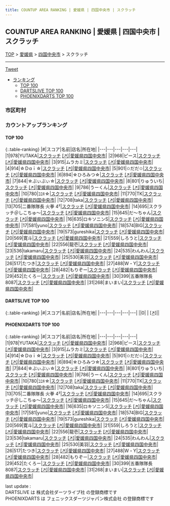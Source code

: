 ```yaml
---
title: COUNTUP AREA RANKING | 愛媛県 | 四国中央市 | スクラッチ
---
```

## COUNTUP AREA RANKING | 愛媛県 | 四国中央市 | スクラッチ

[TOP](/darts/rank/) > [愛媛県](/darts/rank/愛媛県/) > [四国中央市](/darts/rank/愛媛県/四国中央市/) > スクラッチ

___

<a href="https://twitter.com/share?ref_src=twsrc%5Etfw" data-text="COUNTUP AREA RANKING | 愛媛県四国中央市スクラッチ" class="twitter-share-button" data-hashtags="DARTSLIVE,PHOENIXDARTS,darts,ダーツ" data-show-count="false">Tweet</a>

* [ランキング](#カウントアップランキング)
    * [TOP 100](#top-100)
    * [DARTSLIVE TOP 100](#dartslive-top-100)
    * [PHOENIXDARTS TOP 100](#phoenixdarts-top-100)

### 市区町村

<ul>

</ul>

### カウントアップランキング

#### TOP 100



{:.table-ranking}
|#|スコア|名前|店名|所在地|
|---|---|---|---|---|
|1|978|<span class="rank-name-pd">YUTAKA</span>|<a href="/darts/rank/shops/73147.html">スクラッチ</a> <a href="https://vs.phoenixdarts.com/jp/shop/shopDetailInfo/s_73147?s_seq=73147">[↗]</a>|<a href="/darts/rank/愛媛県/四国中央市">愛媛県四国中央市</a>|
|2|968|<span class="rank-name-pd">ピース</span>|<a href="/darts/rank/shops/73147.html">スクラッチ</a> <a href="https://vs.phoenixdarts.com/jp/shop/shopDetailInfo/s_73147?s_seq=73147">[↗]</a>|<a href="/darts/rank/愛媛県/四国中央市">愛媛県四国中央市</a>|
|3|915|<span class="rank-name-pd">ムラカミ</span>|<a href="/darts/rank/shops/73147.html">スクラッチ</a> <a href="https://vs.phoenixdarts.com/jp/shop/shopDetailInfo/s_73147?s_seq=73147">[↗]</a>|<a href="/darts/rank/愛媛県/四国中央市">愛媛県四国中央市</a>|
|4|914|<span class="rank-name-pd">☆Ｄαｉ☆</span>|<a href="/darts/rank/shops/73147.html">スクラッチ</a> <a href="https://vs.phoenixdarts.com/jp/shop/shopDetailInfo/s_73147?s_seq=73147">[↗]</a>|<a href="/darts/rank/愛媛県/四国中央市">愛媛県四国中央市</a>|
|5|901|<span class="rank-name-pd">✩だだ✩</span>|<a href="/darts/rank/shops/73147.html">スクラッチ</a> <a href="https://vs.phoenixdarts.com/jp/shop/shopDetailInfo/s_73147?s_seq=73147">[↗]</a>|<a href="/darts/rank/愛媛県/四国中央市">愛媛県四国中央市</a>|
|6|894|<span class="rank-name-pd">☆ひろみつ☆</span>|<a href="/darts/rank/shops/73147.html">スクラッチ</a> <a href="https://vs.phoenixdarts.com/jp/shop/shopDetailInfo/s_73147?s_seq=73147">[↗]</a>|<a href="/darts/rank/愛媛県/四国中央市">愛媛県四国中央市</a>|
|7|844|<span class="rank-name-pd">☆ぶぃぶぃ☆</span>|<a href="/darts/rank/shops/73147.html">スクラッチ</a> <a href="https://vs.phoenixdarts.com/jp/shop/shopDetailInfo/s_73147?s_seq=73147">[↗]</a>|<a href="/darts/rank/愛媛県/四国中央市">愛媛県四国中央市</a>|
|8|801|<span class="rank-name-pd">りゅういち</span>|<a href="/darts/rank/shops/73147.html">スクラッチ</a> <a href="https://vs.phoenixdarts.com/jp/shop/shopDetailInfo/s_73147?s_seq=73147">[↗]</a>|<a href="/darts/rank/愛媛県/四国中央市">愛媛県四国中央市</a>|
|9|786|<span class="rank-name-pd">うーくん</span>|<a href="/darts/rank/shops/73147.html">スクラッチ</a> <a href="https://vs.phoenixdarts.com/jp/shop/shopDetailInfo/s_73147?s_seq=73147">[↗]</a>|<a href="/darts/rank/愛媛県/四国中央市">愛媛県四国中央市</a>|
|10|780|<span class="rank-name-pd">ｺﾕｷ☆</span>|<a href="/darts/rank/shops/73147.html">スクラッチ</a> <a href="https://vs.phoenixdarts.com/jp/shop/shopDetailInfo/s_73147?s_seq=73147">[↗]</a>|<a href="/darts/rank/愛媛県/四国中央市">愛媛県四国中央市</a>|
|11|770|<span class="rank-name-pd">TK</span>|<a href="/darts/rank/shops/73147.html">スクラッチ</a> <a href="https://vs.phoenixdarts.com/jp/shop/shopDetailInfo/s_73147?s_seq=73147">[↗]</a>|<a href="/darts/rank/愛媛県/四国中央市">愛媛県四国中央市</a>|
|12|708|<span class="rank-name-pd">taka</span>|<a href="/darts/rank/shops/73147.html">スクラッチ</a> <a href="https://vs.phoenixdarts.com/jp/shop/shopDetailInfo/s_73147?s_seq=73147">[↗]</a>|<a href="/darts/rank/愛媛県/四国中央市">愛媛県四国中央市</a>|
|13|705|<span class="rank-name-pd">二番隊隊長 火拳 4²</span>|<a href="/darts/rank/shops/73147.html">スクラッチ</a> <a href="https://vs.phoenixdarts.com/jp/shop/shopDetailInfo/s_73147?s_seq=73147">[↗]</a>|<a href="/darts/rank/愛媛県/四国中央市">愛媛県四国中央市</a>|
|14|695|<span class="rank-name-pd">スクラッチ＠しこちゅ～</span>|<a href="/darts/rank/shops/73147.html">スクラッチ</a> <a href="https://vs.phoenixdarts.com/jp/shop/shopDetailInfo/s_73147?s_seq=73147">[↗]</a>|<a href="/darts/rank/愛媛県/四国中央市">愛媛県四国中央市</a>|
|15|645|<span class="rank-name-pd">だ～ちゃん</span>|<a href="/darts/rank/shops/73147.html">スクラッチ</a> <a href="https://vs.phoenixdarts.com/jp/shop/shopDetailInfo/s_73147?s_seq=73147">[↗]</a>|<a href="/darts/rank/愛媛県/四国中央市">愛媛県四国中央市</a>|
|16|635|<span class="rank-name-pd">ロキソニンS</span>|<a href="/darts/rank/shops/73147.html">スクラッチ</a> <a href="https://vs.phoenixdarts.com/jp/shop/shopDetailInfo/s_73147?s_seq=73147">[↗]</a>|<a href="/darts/rank/愛媛県/四国中央市">愛媛県四国中央市</a>|
|17|581|<span class="rank-name-pd">yuno</span>|<a href="/darts/rank/shops/73147.html">スクラッチ</a> <a href="https://vs.phoenixdarts.com/jp/shop/shopDetailInfo/s_73147?s_seq=73147">[↗]</a>|<a href="/darts/rank/愛媛県/四国中央市">愛媛県四国中央市</a>|
|18|574|<span class="rank-name-pd">BIG</span>|<a href="/darts/rank/shops/73147.html">スクラッチ</a> <a href="https://vs.phoenixdarts.com/jp/shop/shopDetailInfo/s_73147?s_seq=73147">[↗]</a>|<a href="/darts/rank/愛媛県/四国中央市">愛媛県四国中央市</a>|
|19|573|<span class="rank-name-pd">gureshika</span>|<a href="/darts/rank/shops/73147.html">スクラッチ</a> <a href="https://vs.phoenixdarts.com/jp/shop/shopDetailInfo/s_73147?s_seq=73147">[↗]</a>|<a href="/darts/rank/愛媛県/四国中央市">愛媛県四国中央市</a>|
|20|569|<span class="rank-name-pd">寛斗</span>|<a href="/darts/rank/shops/73147.html">スクラッチ</a> <a href="https://vs.phoenixdarts.com/jp/shop/shopDetailInfo/s_73147?s_seq=73147">[↗]</a>|<a href="/darts/rank/愛媛県/四国中央市">愛媛県四国中央市</a>|
|21|559|<span class="rank-name-pd">しろうと</span>|<a href="/darts/rank/shops/73147.html">スクラッチ</a> <a href="https://vs.phoenixdarts.com/jp/shop/shopDetailInfo/s_73147?s_seq=73147">[↗]</a>|<a href="/darts/rank/愛媛県/四国中央市">愛媛県四国中央市</a>|
|22|556|<span class="rank-name-pd">龍壱</span>|<a href="/darts/rank/shops/73147.html">スクラッチ</a> <a href="https://vs.phoenixdarts.com/jp/shop/shopDetailInfo/s_73147?s_seq=73147">[↗]</a>|<a href="/darts/rank/愛媛県/四国中央市">愛媛県四国中央市</a>|
|23|536|<span class="rank-name-pd">takamaru</span>|<a href="/darts/rank/shops/73147.html">スクラッチ</a> <a href="https://vs.phoenixdarts.com/jp/shop/shopDetailInfo/s_73147?s_seq=73147">[↗]</a>|<a href="/darts/rank/愛媛県/四国中央市">愛媛県四国中央市</a>|
|24|535|<span class="rank-name-pd">わんわん</span>|<a href="/darts/rank/shops/73147.html">スクラッチ</a> <a href="https://vs.phoenixdarts.com/jp/shop/shopDetailInfo/s_73147?s_seq=73147">[↗]</a>|<a href="/darts/rank/愛媛県/四国中央市">愛媛県四国中央市</a>|
|25|530|<span class="rank-name-pd">美羽</span>|<a href="/darts/rank/shops/73147.html">スクラッチ</a> <a href="https://vs.phoenixdarts.com/jp/shop/shopDetailInfo/s_73147?s_seq=73147">[↗]</a>|<a href="/darts/rank/愛媛県/四国中央市">愛媛県四国中央市</a>|
|26|517|<span class="rank-name-pd">たつき</span>|<a href="/darts/rank/shops/73147.html">スクラッチ</a> <a href="https://vs.phoenixdarts.com/jp/shop/shopDetailInfo/s_73147?s_seq=73147">[↗]</a>|<a href="/darts/rank/愛媛県/四国中央市">愛媛県四国中央市</a>|
|27|488|<span class="rank-name-pd">W・Y</span>|<a href="/darts/rank/shops/73147.html">スクラッチ</a> <a href="https://vs.phoenixdarts.com/jp/shop/shopDetailInfo/s_73147?s_seq=73147">[↗]</a>|<a href="/darts/rank/愛媛県/四国中央市">愛媛県四国中央市</a>|
|28|482|<span class="rank-name-pd">もりぞー</span>|<a href="/darts/rank/shops/73147.html">スクラッチ</a> <a href="https://vs.phoenixdarts.com/jp/shop/shopDetailInfo/s_73147?s_seq=73147">[↗]</a>|<a href="/darts/rank/愛媛県/四国中央市">愛媛県四国中央市</a>|
|29|452|<span class="rank-name-pd">たくろー</span>|<a href="/darts/rank/shops/73147.html">スクラッチ</a> <a href="https://vs.phoenixdarts.com/jp/shop/shopDetailInfo/s_73147?s_seq=73147">[↗]</a>|<a href="/darts/rank/愛媛県/四国中央市">愛媛県四国中央市</a>|
|30|399|<span class="rank-name-pd">五番隊隊長8087</span>|<a href="/darts/rank/shops/73147.html">スクラッチ</a> <a href="https://vs.phoenixdarts.com/jp/shop/shopDetailInfo/s_73147?s_seq=73147">[↗]</a>|<a href="/darts/rank/愛媛県/四国中央市">愛媛県四国中央市</a>|
|31|268|<span class="rank-name-pd">まいまい</span>|<a href="/darts/rank/shops/73147.html">スクラッチ</a> <a href="https://vs.phoenixdarts.com/jp/shop/shopDetailInfo/s_73147?s_seq=73147">[↗]</a>|<a href="/darts/rank/愛媛県/四国中央市">愛媛県四国中央市</a>|


#### DARTSLIVE TOP 100



{:.table-ranking}
|#|スコア|名前|店名|所在地|
|---|---|---|---|---|
||0|<span class="rank-name-dl"> </span>|<a href="/darts/rank/shops/.html"></a> <a href="">[↗]</a>|<a href="/darts/rank//"></a>|


#### PHOENIXDARTS TOP 100



{:.table-ranking}
|#|スコア|名前|店名|所在地|
|---|---|---|---|---|
|1|978|<span class="rank-name-pd">YUTAKA</span>|<a href="/darts/rank/shops/73147.html">スクラッチ</a> <a href="https://vs.phoenixdarts.com/jp/shop/shopDetailInfo/s_73147?s_seq=73147">[↗]</a>|<a href="/darts/rank/愛媛県/四国中央市">愛媛県四国中央市</a>|
|2|968|<span class="rank-name-pd">ピース</span>|<a href="/darts/rank/shops/73147.html">スクラッチ</a> <a href="https://vs.phoenixdarts.com/jp/shop/shopDetailInfo/s_73147?s_seq=73147">[↗]</a>|<a href="/darts/rank/愛媛県/四国中央市">愛媛県四国中央市</a>|
|3|915|<span class="rank-name-pd">ムラカミ</span>|<a href="/darts/rank/shops/73147.html">スクラッチ</a> <a href="https://vs.phoenixdarts.com/jp/shop/shopDetailInfo/s_73147?s_seq=73147">[↗]</a>|<a href="/darts/rank/愛媛県/四国中央市">愛媛県四国中央市</a>|
|4|914|<span class="rank-name-pd">☆Ｄαｉ☆</span>|<a href="/darts/rank/shops/73147.html">スクラッチ</a> <a href="https://vs.phoenixdarts.com/jp/shop/shopDetailInfo/s_73147?s_seq=73147">[↗]</a>|<a href="/darts/rank/愛媛県/四国中央市">愛媛県四国中央市</a>|
|5|901|<span class="rank-name-pd">✩だだ✩</span>|<a href="/darts/rank/shops/73147.html">スクラッチ</a> <a href="https://vs.phoenixdarts.com/jp/shop/shopDetailInfo/s_73147?s_seq=73147">[↗]</a>|<a href="/darts/rank/愛媛県/四国中央市">愛媛県四国中央市</a>|
|6|894|<span class="rank-name-pd">☆ひろみつ☆</span>|<a href="/darts/rank/shops/73147.html">スクラッチ</a> <a href="https://vs.phoenixdarts.com/jp/shop/shopDetailInfo/s_73147?s_seq=73147">[↗]</a>|<a href="/darts/rank/愛媛県/四国中央市">愛媛県四国中央市</a>|
|7|844|<span class="rank-name-pd">☆ぶぃぶぃ☆</span>|<a href="/darts/rank/shops/73147.html">スクラッチ</a> <a href="https://vs.phoenixdarts.com/jp/shop/shopDetailInfo/s_73147?s_seq=73147">[↗]</a>|<a href="/darts/rank/愛媛県/四国中央市">愛媛県四国中央市</a>|
|8|801|<span class="rank-name-pd">りゅういち</span>|<a href="/darts/rank/shops/73147.html">スクラッチ</a> <a href="https://vs.phoenixdarts.com/jp/shop/shopDetailInfo/s_73147?s_seq=73147">[↗]</a>|<a href="/darts/rank/愛媛県/四国中央市">愛媛県四国中央市</a>|
|9|786|<span class="rank-name-pd">うーくん</span>|<a href="/darts/rank/shops/73147.html">スクラッチ</a> <a href="https://vs.phoenixdarts.com/jp/shop/shopDetailInfo/s_73147?s_seq=73147">[↗]</a>|<a href="/darts/rank/愛媛県/四国中央市">愛媛県四国中央市</a>|
|10|780|<span class="rank-name-pd">ｺﾕｷ☆</span>|<a href="/darts/rank/shops/73147.html">スクラッチ</a> <a href="https://vs.phoenixdarts.com/jp/shop/shopDetailInfo/s_73147?s_seq=73147">[↗]</a>|<a href="/darts/rank/愛媛県/四国中央市">愛媛県四国中央市</a>|
|11|770|<span class="rank-name-pd">TK</span>|<a href="/darts/rank/shops/73147.html">スクラッチ</a> <a href="https://vs.phoenixdarts.com/jp/shop/shopDetailInfo/s_73147?s_seq=73147">[↗]</a>|<a href="/darts/rank/愛媛県/四国中央市">愛媛県四国中央市</a>|
|12|708|<span class="rank-name-pd">taka</span>|<a href="/darts/rank/shops/73147.html">スクラッチ</a> <a href="https://vs.phoenixdarts.com/jp/shop/shopDetailInfo/s_73147?s_seq=73147">[↗]</a>|<a href="/darts/rank/愛媛県/四国中央市">愛媛県四国中央市</a>|
|13|705|<span class="rank-name-pd">二番隊隊長 火拳 4²</span>|<a href="/darts/rank/shops/73147.html">スクラッチ</a> <a href="https://vs.phoenixdarts.com/jp/shop/shopDetailInfo/s_73147?s_seq=73147">[↗]</a>|<a href="/darts/rank/愛媛県/四国中央市">愛媛県四国中央市</a>|
|14|695|<span class="rank-name-pd">スクラッチ＠しこちゅ～</span>|<a href="/darts/rank/shops/73147.html">スクラッチ</a> <a href="https://vs.phoenixdarts.com/jp/shop/shopDetailInfo/s_73147?s_seq=73147">[↗]</a>|<a href="/darts/rank/愛媛県/四国中央市">愛媛県四国中央市</a>|
|15|645|<span class="rank-name-pd">だ～ちゃん</span>|<a href="/darts/rank/shops/73147.html">スクラッチ</a> <a href="https://vs.phoenixdarts.com/jp/shop/shopDetailInfo/s_73147?s_seq=73147">[↗]</a>|<a href="/darts/rank/愛媛県/四国中央市">愛媛県四国中央市</a>|
|16|635|<span class="rank-name-pd">ロキソニンS</span>|<a href="/darts/rank/shops/73147.html">スクラッチ</a> <a href="https://vs.phoenixdarts.com/jp/shop/shopDetailInfo/s_73147?s_seq=73147">[↗]</a>|<a href="/darts/rank/愛媛県/四国中央市">愛媛県四国中央市</a>|
|17|581|<span class="rank-name-pd">yuno</span>|<a href="/darts/rank/shops/73147.html">スクラッチ</a> <a href="https://vs.phoenixdarts.com/jp/shop/shopDetailInfo/s_73147?s_seq=73147">[↗]</a>|<a href="/darts/rank/愛媛県/四国中央市">愛媛県四国中央市</a>|
|18|574|<span class="rank-name-pd">BIG</span>|<a href="/darts/rank/shops/73147.html">スクラッチ</a> <a href="https://vs.phoenixdarts.com/jp/shop/shopDetailInfo/s_73147?s_seq=73147">[↗]</a>|<a href="/darts/rank/愛媛県/四国中央市">愛媛県四国中央市</a>|
|19|573|<span class="rank-name-pd">gureshika</span>|<a href="/darts/rank/shops/73147.html">スクラッチ</a> <a href="https://vs.phoenixdarts.com/jp/shop/shopDetailInfo/s_73147?s_seq=73147">[↗]</a>|<a href="/darts/rank/愛媛県/四国中央市">愛媛県四国中央市</a>|
|20|569|<span class="rank-name-pd">寛斗</span>|<a href="/darts/rank/shops/73147.html">スクラッチ</a> <a href="https://vs.phoenixdarts.com/jp/shop/shopDetailInfo/s_73147?s_seq=73147">[↗]</a>|<a href="/darts/rank/愛媛県/四国中央市">愛媛県四国中央市</a>|
|21|559|<span class="rank-name-pd">しろうと</span>|<a href="/darts/rank/shops/73147.html">スクラッチ</a> <a href="https://vs.phoenixdarts.com/jp/shop/shopDetailInfo/s_73147?s_seq=73147">[↗]</a>|<a href="/darts/rank/愛媛県/四国中央市">愛媛県四国中央市</a>|
|22|556|<span class="rank-name-pd">龍壱</span>|<a href="/darts/rank/shops/73147.html">スクラッチ</a> <a href="https://vs.phoenixdarts.com/jp/shop/shopDetailInfo/s_73147?s_seq=73147">[↗]</a>|<a href="/darts/rank/愛媛県/四国中央市">愛媛県四国中央市</a>|
|23|536|<span class="rank-name-pd">takamaru</span>|<a href="/darts/rank/shops/73147.html">スクラッチ</a> <a href="https://vs.phoenixdarts.com/jp/shop/shopDetailInfo/s_73147?s_seq=73147">[↗]</a>|<a href="/darts/rank/愛媛県/四国中央市">愛媛県四国中央市</a>|
|24|535|<span class="rank-name-pd">わんわん</span>|<a href="/darts/rank/shops/73147.html">スクラッチ</a> <a href="https://vs.phoenixdarts.com/jp/shop/shopDetailInfo/s_73147?s_seq=73147">[↗]</a>|<a href="/darts/rank/愛媛県/四国中央市">愛媛県四国中央市</a>|
|25|530|<span class="rank-name-pd">美羽</span>|<a href="/darts/rank/shops/73147.html">スクラッチ</a> <a href="https://vs.phoenixdarts.com/jp/shop/shopDetailInfo/s_73147?s_seq=73147">[↗]</a>|<a href="/darts/rank/愛媛県/四国中央市">愛媛県四国中央市</a>|
|26|517|<span class="rank-name-pd">たつき</span>|<a href="/darts/rank/shops/73147.html">スクラッチ</a> <a href="https://vs.phoenixdarts.com/jp/shop/shopDetailInfo/s_73147?s_seq=73147">[↗]</a>|<a href="/darts/rank/愛媛県/四国中央市">愛媛県四国中央市</a>|
|27|488|<span class="rank-name-pd">W・Y</span>|<a href="/darts/rank/shops/73147.html">スクラッチ</a> <a href="https://vs.phoenixdarts.com/jp/shop/shopDetailInfo/s_73147?s_seq=73147">[↗]</a>|<a href="/darts/rank/愛媛県/四国中央市">愛媛県四国中央市</a>|
|28|482|<span class="rank-name-pd">もりぞー</span>|<a href="/darts/rank/shops/73147.html">スクラッチ</a> <a href="https://vs.phoenixdarts.com/jp/shop/shopDetailInfo/s_73147?s_seq=73147">[↗]</a>|<a href="/darts/rank/愛媛県/四国中央市">愛媛県四国中央市</a>|
|29|452|<span class="rank-name-pd">たくろー</span>|<a href="/darts/rank/shops/73147.html">スクラッチ</a> <a href="https://vs.phoenixdarts.com/jp/shop/shopDetailInfo/s_73147?s_seq=73147">[↗]</a>|<a href="/darts/rank/愛媛県/四国中央市">愛媛県四国中央市</a>|
|30|399|<span class="rank-name-pd">五番隊隊長8087</span>|<a href="/darts/rank/shops/73147.html">スクラッチ</a> <a href="https://vs.phoenixdarts.com/jp/shop/shopDetailInfo/s_73147?s_seq=73147">[↗]</a>|<a href="/darts/rank/愛媛県/四国中央市">愛媛県四国中央市</a>|
|31|268|<span class="rank-name-pd">まいまい</span>|<a href="/darts/rank/shops/73147.html">スクラッチ</a> <a href="https://vs.phoenixdarts.com/jp/shop/shopDetailInfo/s_73147?s_seq=73147">[↗]</a>|<a href="/darts/rank/愛媛県/四国中央市">愛媛県四国中央市</a>|


<div class="footer border-top border-gray-light mt-5 pt-3 text-right text-gray">
    last update : <span style="font-weight: italic" id="foot_last_modified"></span><br />
    DARTSLIVE は 株式会社ダーツライブ社 の登録商標です<br />
    PHOENIXDARTS は フェニックスダーツジャパン株式会社 の登録商標です<br />
</div>

<script src="https://cdnjs.cloudflare.com/ajax/libs/jquery.tablesorter/2.31.3/js/jquery.tablesorter.min.js" integrity="sha512-qzgd5cYSZcosqpzpn7zF2ZId8f/8CHmFKZ8j7mU4OUXTNRd5g+ZHBPsgKEwoqxCtdQvExE5LprwwPAgoicguNg==" crossorigin="anonymous" referrerpolicy="no-referrer"></script>
<link rel="stylesheet" href="https://cdnjs.cloudflare.com/ajax/libs/jquery.tablesorter/2.31.3/css/theme.default.min.css" integrity="sha512-wghhOJkjQX0Lh3NSWvNKeZ0ZpNn+SPVXX1Qyc9OCaogADktxrBiBdKGDoqVUOyhStvMBmJQ8ZdMHiR3wuEq8+w==" crossorigin="anonymous" referrerpolicy="no-referrer" />
<script>
$(function() {
    $(".table-ranking").tablesorter({sortList:[[0, 0]]});
    $("#foot_last_modified").text(formatDate(new Date(document.lastModified), 'yyyy-MM-dd HH:mm:ss'));
});
</script>

<script async src="https://platform.twitter.com/widgets.js" charset="utf-8"></script>
